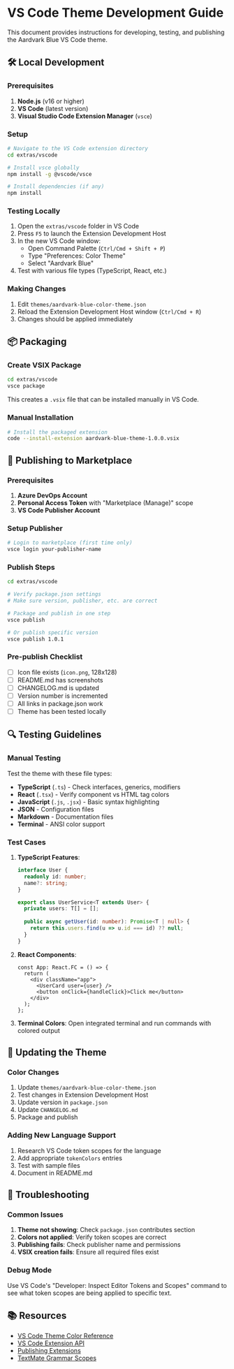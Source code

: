 # VS Code Theme Development Guide

This document provides instructions for developing, testing, and publishing the Aardvark Blue VS Code theme.

## 🛠️ Local Development

### Prerequisites

1. **Node.js** (v16 or higher)
2. **VS Code** (latest version)
3. **Visual Studio Code Extension Manager** (`vsce`)

### Setup

```bash
# Navigate to the VS Code extension directory
cd extras/vscode

# Install vsce globally
npm install -g @vscode/vsce

# Install dependencies (if any)
npm install
```

### Testing Locally

1. Open the `extras/vscode` folder in VS Code
2. Press `F5` to launch the Extension Development Host
3. In the new VS Code window:
   - Open Command Palette (`Ctrl/Cmd + Shift + P`)
   - Type "Preferences: Color Theme"
   - Select "Aardvark Blue"
4. Test with various file types (TypeScript, React, etc.)

### Making Changes

1. Edit `themes/aardvark-blue-color-theme.json`
2. Reload the Extension Development Host window (`Ctrl/Cmd + R`)
3. Changes should be applied immediately

## 📦 Packaging

### Create VSIX Package

```bash
cd extras/vscode
vsce package
```

This creates a `.vsix` file that can be installed manually in VS Code.

### Manual Installation

```bash
# Install the packaged extension
code --install-extension aardvark-blue-theme-1.0.0.vsix
```

## 🚀 Publishing to Marketplace

### Prerequisites

1. **Azure DevOps Account**
2. **Personal Access Token** with "Marketplace (Manage)" scope
3. **VS Code Publisher Account**

### Setup Publisher

```bash
# Login to marketplace (first time only)
vsce login your-publisher-name
```

### Publish Steps

```bash
cd extras/vscode

# Verify package.json settings
# Make sure version, publisher, etc. are correct

# Package and publish in one step
vsce publish

# Or publish specific version
vsce publish 1.0.1
```

### Pre-publish Checklist

- [ ] Icon file exists (`icon.png`, 128x128)
- [ ] README.md has screenshots
- [ ] CHANGELOG.md is updated
- [ ] Version number is incremented
- [ ] All links in package.json work
- [ ] Theme has been tested locally

## 🔍 Testing Guidelines

### Manual Testing

Test the theme with these file types:

- **TypeScript** (`.ts`) - Check interfaces, generics, modifiers
- **React** (`.tsx`) - Verify component vs HTML tag colors
- **JavaScript** (`.js`, `.jsx`) - Basic syntax highlighting
- **JSON** - Configuration files
- **Markdown** - Documentation files
- **Terminal** - ANSI color support

### Test Cases

1. **TypeScript Features**:

   ```typescript
   interface User {
     readonly id: number;
     name?: string;
   }
   
   export class UserService<T extends User> {
     private users: T[] = [];
     
     public async getUser(id: number): Promise<T | null> {
       return this.users.find(u => u.id === id) ?? null;
     }
   }
   ```

2. **React Components**:

   ```tsx
   const App: React.FC = () => {
     return (
       <div className="app">
         <UserCard user={user} />
         <button onClick={handleClick}>Click me</button>
       </div>
     );
   };
   ```

3. **Terminal Colors**: Open integrated terminal and run commands with colored output

## 📝 Updating the Theme

### Color Changes

1. Update `themes/aardvark-blue-color-theme.json`
2. Test changes in Extension Development Host
3. Update version in `package.json`
4. Update `CHANGELOG.md`
5. Package and publish

### Adding New Language Support

1. Research VS Code token scopes for the language
2. Add appropriate `tokenColors` entries
3. Test with sample files
4. Document in README.md

## 🐛 Troubleshooting

### Common Issues

1. **Theme not showing**: Check `package.json` contributes section
2. **Colors not applied**: Verify token scopes are correct
3. **Publishing fails**: Check publisher name and permissions
4. **VSIX creation fails**: Ensure all required files exist

### Debug Mode

Use VS Code's "Developer: Inspect Editor Tokens and Scopes" command to see what token scopes are being applied to specific text.

## 📚 Resources

- [VS Code Theme Color Reference](https://code.visualstudio.com/api/references/theme-color)
- [VS Code Extension API](https://code.visualstudio.com/api)
- [Publishing Extensions](https://code.visualstudio.com/api/working-with-extensions/publishing-extension)
- [TextMate Grammar Scopes](https://macromates.com/manual/en/language_grammars)
